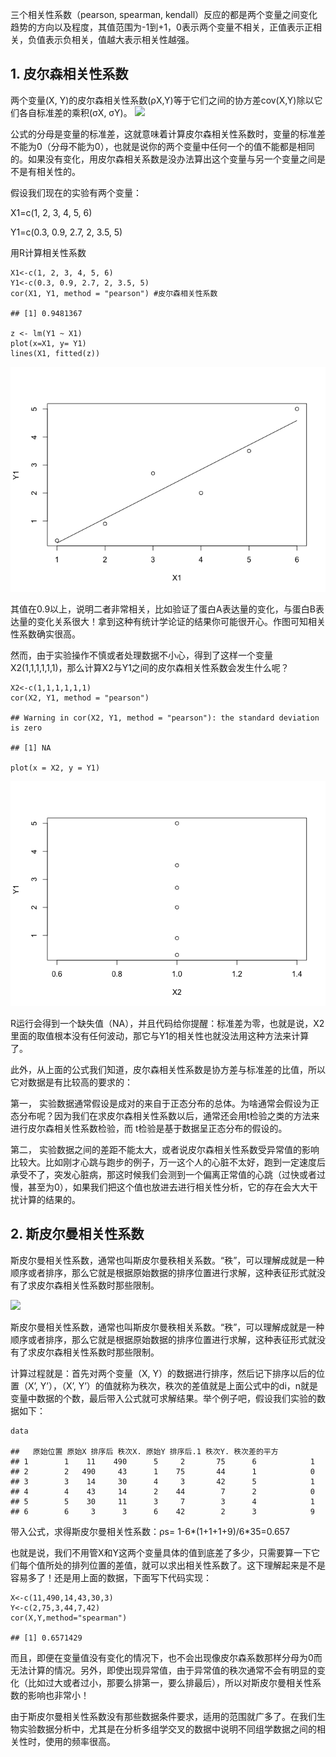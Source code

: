 三个相关性系数（pearson, spearman,
kendall）反应的都是两个变量之间变化趋势的方向以及程度，其值范围为-1到+1，0表示两个变量不相关，正值表示正相关，负值表示负相关，值越大表示相关性越强。

<!--more-->

## 1. 皮尔森相关性系数

两个变量(X,
Y)的皮尔森相关性系数(ρX,Y)等于它们之间的协方差cov(X,Y)除以它们各自标准差的乘积(σX,
σY)。
![](https://wikimedia.org/api/rest_v1/media/math/render/svg/bd1ccc2979b0fd1c1aec96e386f686ae874f9ec0)

公式的分母是变量的标准差，这就意味着计算皮尔森相关性系数时，变量的标准差不能为0（分母不能为0），也就是说你的两个变量中任何一个的值不能都是相同的。如果没有变化，用皮尔森相关系数是没办法算出这个变量与另一个变量之间是不是有相关性的。

假设我们现在的实验有两个变量：

X1=c(1, 2, 3, 4, 5, 6)

Y1=c(0.3, 0.9, 2.7, 2, 3.5, 5)

用R计算相关性系数

    X1<-c(1, 2, 3, 4, 5, 6) 
    Y1<-c(0.3, 0.9, 2.7, 2, 3.5, 5) 
    cor(X1, Y1, method = "pearson") #皮尔森相关性系数

    ## [1] 0.9481367

    z <- lm(Y1 ~ X1)
    plot(x=X1, y= Y1)
    lines(X1, fitted(z))

![](2018-11-08-pearson-spearman相关性计算的异同_files/figure-markdown_strict/unnamed-chunk-2-1.png)

其值在0.9以上，说明二者非常相关，比如验证了蛋白A表达量的变化，与蛋白B表达量的变化关系很大！拿到这种有统计学论证的结果你可能很开心。作图可知相关性系数确实很高。

然而，由于实验操作不慎或者处理数据不小心，得到了这样一个变量X2(1,1,1,1,1,1)，那么计算X2与Y1之间的皮尔森相关性系数会发生什么呢？

    X2<-c(1,1,1,1,1,1) 
    cor(X2, Y1, method = "pearson") 

    ## Warning in cor(X2, Y1, method = "pearson"): the standard deviation is zero

    ## [1] NA

    plot(x = X2, y = Y1)

![](2018-11-08-pearson-spearman相关性计算的异同_files/figure-markdown_strict/unnamed-chunk-4-1.png)

R运行会得到一个缺失值（NA），并且代码给你提醒：标准差为零，也就是说，X2里面的取值根本没有任何波动，那它与Y1的相关性也就没法用这种方法来计算了。

此外，从上面的公式我们知道，皮尔森相关性系数是协方差与标准差的比值，所以它对数据是有比较高的要求的：

第一，
实验数据通常假设是成对的来自于正态分布的总体。为啥通常会假设为正态分布呢？因为我们在求皮尔森相关性系数以后，通常还会用t检验之类的方法来进行皮尔森相关性系数检验，而
t检验是基于数据呈正态分布的假设的。

第二，
实验数据之间的差距不能太大，或者说皮尔森相关性系数受异常值的影响比较大。比如刚才心跳与跑步的例子，万一这个人的心脏不太好，跑到一定速度后承受不了，突发心脏病，那这时候我们会测到一个偏离正常值的心跳（过快或者过慢，甚至为0），如果我们把这个值也放进去进行相关性分析，它的存在会大大干扰计算的结果的。

## 2. 斯皮尔曼相关性系数

斯皮尔曼相关性系数，通常也叫斯皮尔曼秩相关系数。“秩”，可以理解成就是一种顺序或者排序，那么它就是根据原始数据的排序位置进行求解，这种表征形式就没有了求皮尔森相关性系数时那些限制。

![](https://wikimedia.org/api/rest_v1/media/math/render/svg/a8dda555d22080d721679401fa13181cad3863f6)

斯皮尔曼相关性系数，通常也叫斯皮尔曼秩相关系数。“秩”，可以理解成就是一种顺序或者排序，那么它就是根据原始数据的排序位置进行求解，这种表征形式就没有了求皮尔森相关性系数时那些限制。

计算过程就是：首先对两个变量（X,
Y）的数据进行排序，然后记下排序以后的位置（X’, Y’），（X’,
Y’）的值就称为秩次，秩次的差值就是上面公式中的di，n就是变量中数据的个数，最后带入公式就可求解结果。举个例子吧，假设我们实验的数据如下：

    data

    ##   原始位置 原始X 排序后 秩次X. 原始Y 排序后.1 秩次Y. 秩次差的平方
    ## 1        1    11    490      5     2       75      6            1
    ## 2        2   490     43      1    75       44      1            0
    ## 3        3    14     30      4     3       42      5            1
    ## 4        4    43     14      2    44        7      2            0
    ## 5        5    30     11      3     7        3      4            1
    ## 6        6     3      3      6    42        2      3            9

带入公式，求得斯皮尔曼相关性系数：ρs= 1-6*(1+1+1+9)/6*35=0.657

也就是说，我们不用管X和Y这两个变量具体的值到底差了多少，只需要算一下它们每个值所处的排列位置的差值，就可以求出相关性系数了。这下理解起来是不是容易多了！还是用上面的数据，下面写下代码实现：

    X<-c(11,490,14,43,30,3) 
    Y<-c(2,75,3,44,7,42) 
    cor(X,Y,method="spearman") 

    ## [1] 0.6571429

而且，即便在变量值没有变化的情况下，也不会出现像皮尔森系数那样分母为0而无法计算的情况。另外，即使出现异常值，由于异常值的秩次通常不会有明显的变化（比如过大或者过小，那要么排第一，要么排最后），所以对斯皮尔曼相关性系数的影响也非常小！

由于斯皮尔曼相关性系数没有那些数据条件要求，适用的范围就广多了。在我们生物实验数据分析中，尤其是在分析多组学交叉的数据中说明不同组学数据之间的相关性时，使用的频率很高。
